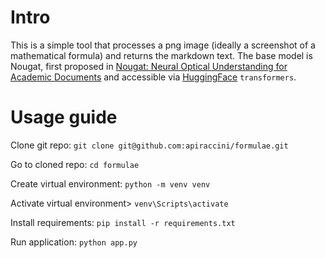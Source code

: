 # Intro

This is a simple tool that processes a png image (ideally a screenshot of a mathematical formula) and returns the markdown text.
The base model is Nougat, first proposed in [Nougat: Neural Optical Understanding for Academic Documents](https://doi.org/10.48550/arXiv.2308.13418) and accessible via [HuggingFace](https://huggingface.co/) `transformers`.

# Usage guide

Clone git repo:
```git clone git@github.com:apiraccini/formulae.git```

Go to cloned repo:
```cd formulae```

Create virtual environment:
```python -m venv venv```

Activate virtual environment>
```venv\Scripts\activate```

Install requirements:
```pip install -r requirements.txt```

Run application:
```python app.py```
